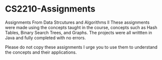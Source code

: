 # CS2210-Assignments
Assignments From Data Strcutures and Algorithms ll
These assignments were made using the concepts taught in the course, concepts such as Hash Tables, Binary Search Trees, and Graphs.
The projects were all writtten in Java and fully completed with no errors. 

Please do not copy these assignments I urge you to use them to understand the concepts and their applications. 
